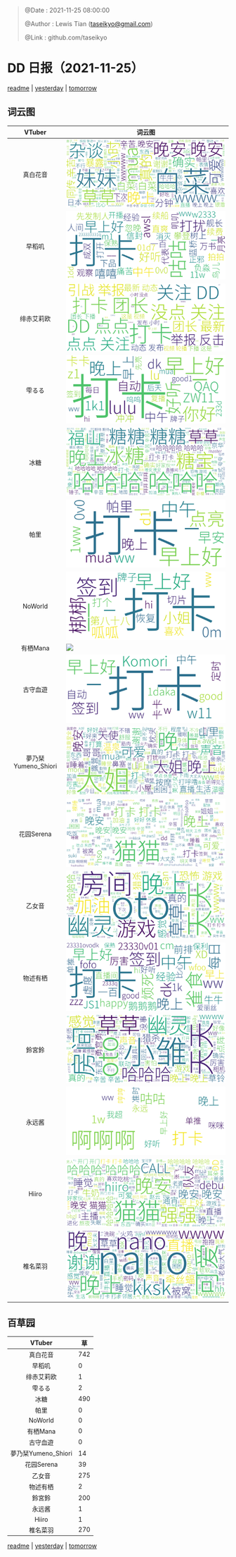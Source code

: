 > @Date    : 2021-11-25 08:00:00
>
> @Author  : Lewis Tian (taseikyo@gmail.com)
>
> @Link    : github.com/taseikyo

# DD 日报（2021-11-25）

[readme](../README.md) | [yesterday](2021-11-24.md) | [tomorrow](2021-11-26.md)

## 词云图

|VTuber|词云图|
|:-:|-|
|真白花音|![](../../images/daily/21402309_2021-11-25_purge_wordcloud.png)|
|早稻叽|![](../../images/daily/41682_2021-11-25_purge_wordcloud.png)|
|绯赤艾莉欧|![](../../images/daily/21396545_2021-11-25_purge_wordcloud.png)|
|雫るる|![](../../images/daily/21013446_2021-11-25_purge_wordcloud.png)|
|冰糖|![](../../images/daily/876396_2021-11-25_purge_wordcloud.png)|
|帕里|![](../../images/daily/4895312_2021-11-25_purge_wordcloud.png)|
|NoWorld|![](../../images/daily/21448649_2021-11-25_purge_wordcloud.png)|
|有栖Mana|![](../../images/daily/6542258_2021-11-25_purge_wordcloud.png)|
|古守血遊|![](../../images/daily/8725120_2021-11-25_purge_wordcloud.png)|
|夢乃栞Yumeno_Shiori|![](../../images/daily/14052636_2021-11-25_purge_wordcloud.png)|
|花园Serena|![](../../images/daily/14327465_2021-11-25_purge_wordcloud.png)|
|乙女音|![](../../images/daily/21320551_2021-11-25_purge_wordcloud.png)|
|物述有栖|![](../../images/daily/21449083_2021-11-25_purge_wordcloud.png)|
|鈴宮鈴|![](../../images/daily/21685677_2021-11-25_purge_wordcloud.png)|
|永远酱|![](../../images/daily/21701071_2021-11-25_purge_wordcloud.png)|
|Hiiro|![](../../images/daily/21919321_2021-11-25_purge_wordcloud.png)|
|椎名菜羽|![](../../images/daily/22347054_2021-11-25_purge_wordcloud.png)|

## 百草园

|VTuber|草|
|:-:|-|
|真白花音|742|
|早稻叽|0|
|绯赤艾莉欧|1|
|雫るる|2|
|冰糖|490|
|帕里|0|
|NoWorld|0|
|有栖Mana|0|
|古守血遊|0|
|夢乃栞Yumeno_Shiori|14|
|花园Serena|39|
|乙女音|275|
|物述有栖|2|
|鈴宮鈴|200|
|永远酱|1|
|Hiiro|1|
|椎名菜羽|270|

[readme](../README.md) | [yesterday](2021-11-24.md) | [tomorrow](2021-11-26.md)
